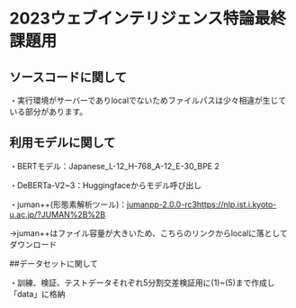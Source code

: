 # 2023ウェブインテリジェンス特論最終課題用

## ソースコードに関して

・実行環境がサーバーでありlocalでないためファイルパスは少々相違が生じている部分があります。

## 利用モデルに関して

・BERTモデル：Japanese_L-12_H-768_A-12_E-30_BPE 2

・DeBERTa-V2~3：Huggingfaceからモデル呼び出し

・juman++(形態素解析ツール)：[jumanpp-2.0.0-rc3](https://nlp.ist.i.kyoto-u.ac.jp/?JUMAN%2B%2B)https://nlp.ist.i.kyoto-u.ac.jp/?JUMAN%2B%2B

→juman++はファイル容量が大きいため、こちらのリンクからlocalに落としてダウンロード

##データセットに関して

・訓練、検証、テストデータそれぞれ5分割交差検証用に(1)~(5)まで作成し「data」に格納




